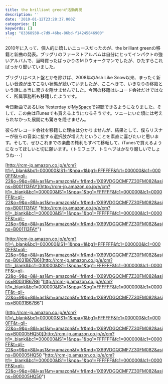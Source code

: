 ```yaml
---
title: the brilliant greenが活動再開
description: ''
date: '2010-01-12T23:28:37.000Z'
categories: []
keywords: []
slug: "83368938-c7d9-46be-86bd-f14245846900"
---
```

2010年に入って、個人的に嬉しいニュースだったのが、the brilliant greenの移籍と新曲の発表。ブリグリのファーストアルバムは自分にとってインパクトの強いアルバムで、当時買ったばっかりのＭＤウォークマンでしたが、ひたすらこればっかり聞いていました。

ブリグリはベスト盤とかを除けば、2008年のAsh Like Snow以来、まったく新しい音源が出てこない状態が続いていましたが、ここへきて、いきなりの移籍という話に本当に驚きを隠せませんでした。今回の移籍はレコード会社だけではなく、所属事務所も移籍したようです。

今日新曲であるLike Yesterday が[MySpace](http://www.myspace.com/thebrilliantgreen)で視聴できるようになりました。そして、この曲はiTunesでも買えるようになるそうです。ソニーにいた頃には考えられなかった展開にも驚きを隠せません。

彼らがレコード会社を移籍した理由は分かりませんが、結果として、僕らリスナーが彼らの音楽に接する選択肢が増えたということを素直に喜びたいと思います。そして、ぜひこれまでの楽曲の権利もすべて移転して、iTunesで買えるようになってほしいと切に願います。（トミフェブ、トミヘブはかなり厳しいでしょうね･･･）

[http://rcm-jp.amazon.co.jp/e/cm?lt1=\_blank&bc1=000000&IS1=1&npa=1&bg1=FFFFFF&fc1=000000&lc1=0000FF&t=qli-22&o=9&p=8&l=as1&m=amazon&f=ifr&md=1X69VDGQCMF7Z30FM082&asins=B001113FAY](http://rcm-jp.amazon.co.jp/e/cm?lt1=_blank&bc1=000000&IS1=1&npa=1&bg1=FFFFFF&fc1=000000&lc1=0000FF&t=qli-22&o=9&p=8&l=as1&m=amazon&f=ifr&md=1X69VDGQCMF7Z30FM082&asins=B001113FAY "http://rcm-jp.amazon.co.jp/e/cm?lt1=_blank&bc1=000000&IS1=1&npa=1&bg1=FFFFFF&fc1=000000&lc1=0000FF&t=qli-22&o=9&p=8&l=as1&m=amazon&f=ifr&md=1X69VDGQCMF7Z30FM082&asins=B001113FAY")

[http://rcm-jp.amazon.co.jp/e/cm?lt1=\_blank&bc1=000000&IS1=1&npa=1&bg1=FFFFFF&fc1=000000&lc1=0000FF&t=qli-22&o=9&p=8&l=as1&m=amazon&f=ifr&md=1X69VDGQCMF7Z30FM082&asins=B0031B67B6](http://rcm-jp.amazon.co.jp/e/cm?lt1=_blank&bc1=000000&IS1=1&npa=1&bg1=FFFFFF&fc1=000000&lc1=0000FF&t=qli-22&o=9&p=8&l=as1&m=amazon&f=ifr&md=1X69VDGQCMF7Z30FM082&asins=B0031B67B6 "http://rcm-jp.amazon.co.jp/e/cm?lt1=_blank&bc1=000000&IS1=1&npa=1&bg1=FFFFFF&fc1=000000&lc1=0000FF&t=qli-22&o=9&p=8&l=as1&m=amazon&f=ifr&md=1X69VDGQCMF7Z30FM082&asins=B0031B67B6")

[http://rcm-jp.amazon.co.jp/e/cm?lt1=\_blank&bc1=000000&IS1=1&npa=1&bg1=FFFFFF&fc1=000000&lc1=0000FF&t=qli-22&o=9&p=8&l=as1&m=amazon&f=ifr&md=1X69VDGQCMF7Z30FM082&asins=B00005HQ50](http://rcm-jp.amazon.co.jp/e/cm?lt1=_blank&bc1=000000&IS1=1&npa=1&bg1=FFFFFF&fc1=000000&lc1=0000FF&t=qli-22&o=9&p=8&l=as1&m=amazon&f=ifr&md=1X69VDGQCMF7Z30FM082&asins=B00005HQ50 "http://rcm-jp.amazon.co.jp/e/cm?lt1=_blank&bc1=000000&IS1=1&npa=1&bg1=FFFFFF&fc1=000000&lc1=0000FF&t=qli-22&o=9&p=8&l=as1&m=amazon&f=ifr&md=1X69VDGQCMF7Z30FM082&asins=B00005HQ50")